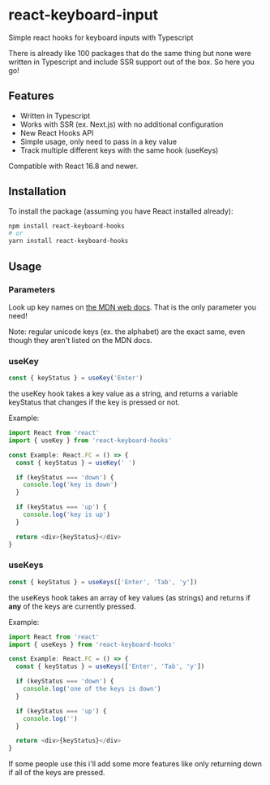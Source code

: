 # react-keyboard-input

Simple react hooks for keyboard inputs with Typescript

There is already like 100 packages that do the same thing but none were written in Typescript and include SSR support out of the box. So here you go!

## Features

- Written in Typescript
- Works with SSR (ex. Next.js) with no additional configuration
- New React Hooks API
- Simple usage, only need to pass in a key value
- Track multiple different keys with the same hook (useKeys)

Compatible with React 16.8 and newer.

## Installation

To install the package (assuming you have React installed already):

```sh
npm install react-keyboard-hooks
# or
yarn install react-keyboard-hooks
```

## Usage

### Parameters

Look up key names on [the MDN web docs](https://developer.mozilla.org/en-US/docs/Web/API/KeyboardEvent/key/Key_Values). That is the only parameter you need!

Note: regular unicode keys (ex. the alphabet) are the exact same, even though they aren't listed on the MDN docs.

### useKey

```typescript
const { keyStatus } = useKey('Enter')
```

the useKey hook takes a key value as a string, and returns a variable keyStatus that changes if the key is pressed or not.

Example:

```typescript
import React from 'react'
import { useKey } from 'react-keyboard-hooks'

const Example: React.FC = () => {
  const { keyStatus } = useKey(' ')

  if (keyStatus === 'down') {
    console.log('key is down')
  }

  if (keyStatus === 'up') {
    console.log('key is up')
  }

  return <div>{keyStatus}</div>
}
```

### useKeys

```typescript
const { keyStatus } = useKeys(['Enter', 'Tab', 'y'])
```

the useKeys hook takes an array of key values (as strings) and returns if **any** of the keys are currently pressed.

Example:

```typescript
import React from 'react'
import { useKeys } from 'react-keyboard-hooks'

const Example: React.FC = () => {
  const { keyStatus } = useKeys(['Enter', 'Tab', 'y'])

  if (keyStatus === 'down') {
    console.log('one of the keys is down')
  }

  if (keyStatus === 'up') {
    console.log('')
  }

  return <div>{keyStatus}</div>
}
```

If some people use this i'll add some more features like only returning down if all of the keys are pressed.
